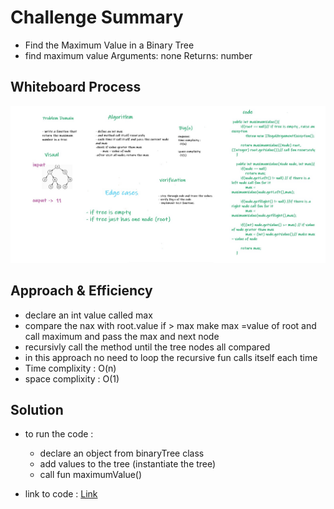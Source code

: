 # Challenge Summary
<!-- Description of the challenge -->

* Find the Maximum Value in a Binary Tree
* find maximum value
  Arguments: none
  Returns: number

## Whiteboard Process
<!-- Embedded whiteboard image -->
![ max in Tree](../assets/tree.jpg)
## Approach & Efficiency
<!-- What approach did you take? Why? What is the Big O space/time for this approach? -->
* declare an int value called max 
* compare the nax with root.value if > max make max =value of root and call maximum and pass the max and next node 
* recursivly call the method until the tree nodes all compared
* in this approach no need to loop the recursive fun calls itself each time 
* Time complixity : O(n)
* space complixity : O(1)

## Solution
<!-- Show how to run your code, and examples of it in action -->
* to run the code : 
    * declare an object from binaryTree class 
    * add values to the tree (instantiate the tree)
    * call fun maximumValue()

* link to code : [Link](./app/src/main/java/trees/BinaryTree.java)
